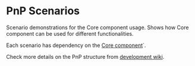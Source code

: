 # PnP Scenarios #
Scenario demonstrations for the Core component usage. Shows how Core component can be used for different functionalities.

Each scenario has dependency on the [Core component](https://github.com/OfficeDev/PnP/tree/master/OfficeDevPnP.Core)`.

Check more details on the PnP structure from [development wiki](https://github.com/OfficeDev/PnP/wiki/Structure-and-high-level-working-model).

